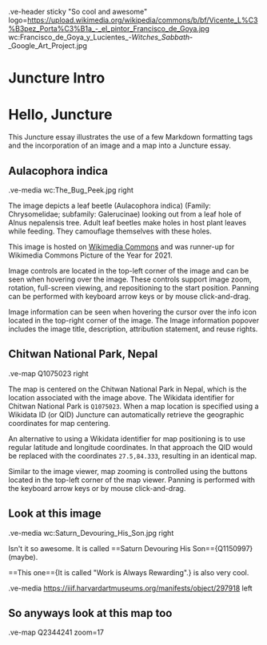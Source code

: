 .ve-header sticky "So cool and awesome" logo=https://upload.wikimedia.org/wikipedia/commons/b/bf/Vicente_L%C3%B3pez_Porta%C3%B1a_-_el_pintor_Francisco_de_Goya.jpg wc:Francisco_de_Goya_y_Lucientes_-_Witches_Sabbath_-_Google_Art_Project.jpg

# Juncture Intro

# Hello, Juncture

This Juncture essay illustrates the use of a few Markdown formatting tags and the incorporation of an image and a map into a Juncture essay.

## Aulacophora indica

.ve-media wc:The_Bug_Peek.jpg right

The image depicts a leaf beetle (Aulacophora indica) (Family: Chrysomelidae; subfamily: Galerucinae) looking out from a leaf hole of Alnus nepalensis tree. Adult leaf beetles make holes in host plant leaves while feeding. They camouflage themselves with these holes.

This image is hosted on [Wikimedia Commons](https://commons.wikimedia.org/wiki/File:The_Bug_Peek.jpg) and was runner-up for Wikimedia Commons Picture of the Year for 2021.

Image controls are located in the top-left corner of the image and can be seen when hovering over the image.  These controls support image zoom, rotation, full-screen viewing, and repositioning to the start position.  Panning can be performed with keyboard arrow keys or by mouse click-and-drag.

Image information can be seen when hovering the cursor over the info icon located in the top-right corner of the image.  The Image information popover includes the image title, description, attribution statement, and reuse rights.

## Chitwan National Park, Nepal

.ve-map Q1075023 right

The map is centered on the Chitwan National Park in Nepal, which is the location associated with the image above.  The Wikidata identifier for Chitwan National Park is `Q1075023`.  When a map location is specified using a Wikidata ID (or QID) Juncture can automatically retrieve the geographic coordinates for map centering.

An alternative to using a Wikidata identifier for map positioning is to use regular latitude and longitude coordinates.  In that approach the QID would be replaced with the coordinates `27.5,84.333`, resulting in an identical map.

Similar to the image viewer, map zooming is controlled using the buttons located in the top-left corner of the map viewer.  Panning is performed with the keyboard arrow keys or by mouse click-and-drag.

## Look at this image

.ve-media wc:Saturn_Devouring_His_Son.jpg right

Isn't it so awesome. It is called ==Saturn Devouring His Son=={Q1150997} (maybe).

==This one=={It is called "Work is Always Rewarding".} is also very cool.

.ve-media https://iiif.harvardartmuseums.org/manifests/object/297918 left

## So anyways look at this map too

.ve-map Q2344241 zoom=17